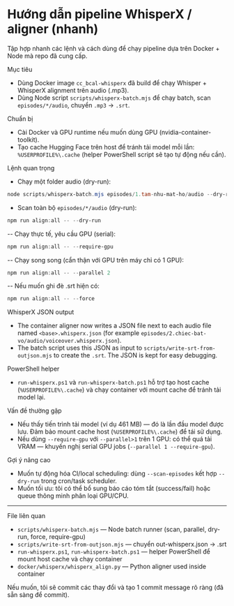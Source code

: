 # Hướng dẫn pipeline WhisperX / aligner (nhanh)

Tập hợp nhanh các lệnh và cách dùng để chạy pipeline dựa trên Docker + Node mà repo đã cung cấp.

Mục tiêu
- Dùng Docker image `cc_bcal-whisperx` đã build để chạy Whisper + WhisperX alignment trên audio (.mp3).
- Dùng Node script `scripts/whisperx-batch.mjs` để chạy batch, scan `episodes/*/audio`, chuyển `.mp3` -> `.srt`.

Chuẩn bị
- Cài Docker và GPU runtime nếu muốn dùng GPU (nvidia-container-toolkit).
- Tạo cache Hugging Face trên host để tránh tải model mỗi lần: `%USERPROFILE%\.cache` (helper PowerShell script sẽ tạo tự động nếu cần).

Lệnh quan trọng

- Chạy một folder audio (dry-run):
```powershell
node scripts/whisperx-batch.mjs episodes/1.tam-nhu-mat-ho/audio --dry-run
```

- Scan toàn bộ `episodes/*/audio` (dry-run):
```powershell
npm run align:all -- --dry-run
```

-- Chạy thực tế, yêu cầu GPU (serial):
```powershell
npm run align:all -- --require-gpu
```

-- Chạy song song (cẩn thận với GPU trên máy chỉ có 1 GPU):
```powershell
npm run align:all -- --parallel 2
```

-- Nếu muốn ghi đè .srt hiện có:
```powershell
npm run align:all -- --force
```

WhisperX JSON output
- The container aligner now writes a JSON file next to each audio file named `<base>.whisperx.json` (for example `episodes/2.chiec-bat-vo/audio/voiceover.whisperx.json`).
- The batch script uses this JSON as input to `scripts/write-srt-from-outjson.mjs` to create the `.srt`. The JSON is kept for easy debugging.

PowerShell helper
- `run-whisperx.ps1` và `run-whisperx-batch.ps1` hỗ trợ tạo host cache (`%USERPROFILE%\.cache`) và chạy container với mount cache để tránh tải model lại.

Vấn đề thường gặp
- Nếu thấy tiến trình tải model (ví dụ 461 MB) — đó là lần đầu model được lưu. Đảm bảo mount cache host (`%USERPROFILE%\.cache`) để tái sử dụng.
- Nếu dùng `--require-gpu` với `--parallel>1` trên 1 GPU: có thể quá tải VRAM — khuyến nghị serial GPU jobs (`--parallel 1 --require-gpu`).

Gợi ý nâng cao
- Muốn tự động hóa CI/local scheduling: dùng `--scan-episodes` kết hợp `--dry-run` trong cron/task scheduler.
- Muốn tối ưu: tôi có thể bổ sung báo cáo tóm tắt (success/fail) hoặc queue thông minh phân loại GPU/CPU.

----
File liên quan
- `scripts/whisperx-batch.mjs` — Node batch runner (scan, parallel, dry-run, force, require-gpu)
- `scripts/write-srt-from-outjson.mjs` — chuyển out-whisperx.json -> .srt
- `run-whisperx.ps1`, `run-whisperx-batch.ps1` — helper PowerShell để mount host cache và chạy container
- `docker/whisperx/whisperx_align.py` — Python aligner used inside container

Nếu muốn, tôi sẽ commit các thay đổi và tạo 1 commit message rõ ràng (đã sẵn sàng để commit).
